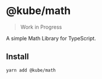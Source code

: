 # @kube/math

> Work in Progress

A simple Math Library for TypeScript.

## Install

```sh
yarn add @kube/math
```
